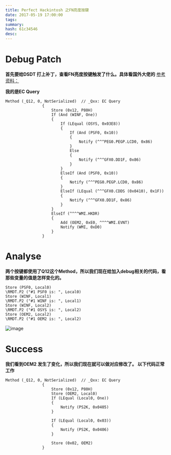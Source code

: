 ```yaml
---
title: Perfect Hackintosh 之FN亮度按键
date: 2017-05-19 17:00:00
tags: 
summary: 
hash: 61c34546
desc: 
---
```

# Debug Patch
**首先要给DSDT 打上补丁，查看FN亮度按键触发了什么。具体看国外大佬的**
[参考资料：](https://www.tonymacx86.com/threads/guide-patching-dsdt-ssdt-for-laptop-backlight-control.152659/)

**我的是EC Query**
```
Method (_Q12, 0, NotSerialized)  // _Qxx: EC Query
                {
                    Store (0x12, P80H)
                    If (And (WINF, One))
                    {
                        If (LEqual (OSYS, 0x03E8))
                        {
                            If (And (PSF0, 0x10))
                            {
                                Notify (^^^PEG0.PEGP.LCD0, 0x86)
                            }
                            Else
                            {
                                Notify (^^^GFX0.DD1F, 0x86)
                            }
                        }
                        ElseIf (And (PSF0, 0x10))
                        {
                            Notify (^^^PEG0.PEGP.LCD0, 0x86)
                        }
                        ElseIf (LEqual (^^^GFX0.CDDS (0x0410), 0x1F))
                        {
                            Notify (^^^GFX0.DD1F, 0x86)
                        }
                    }
                    ElseIf (^^^^WMI.HKDR)
                    {
                        Add (OEM2, 0xE0, ^^^^WMI.EVNT)
                        Notify (WMI, 0xD0)
                    }
                }

```
# Analyse
**两个按键都使用了Q12这个Method，所以我们现在给加入debug相关的代码，看那些变量的值是怎样变化的。**

```
Store (PSF0, Local0)
\RMDT.P2 ("#1 PSF0 is: ", Local0)
Store (WINF, Local1)
\RMDT.P2 ("#1 WINF is: ", Local1)
Store (WINF, Local2)
\RMDT.P2 ("#1 OSYS is: ", Local2)
Store (OEM2, Local2)
\RMDT.P2 ("#1 OEM2 is: ", Local2)
```
![image](/images/2B7122D3-7405-45D7-984A-AEBA9451AC41.png)

# Success
**我们看到OEM2 发生了变化，所以我们现在就可以做对应修改了。
以下代码正常工作**

```
Method (_Q12, 0, NotSerialized)  // _Qxx: EC Query
                {
                    Store (0x12, P80H)
                    Store (OEM2, Local0)
                    If (LEqual (Local0, One))
                    {
                        Notify (PS2K, 0x0405)
                    }

                    If (LEqual (Local0, 0x03))
                    {
                        Notify (PS2K, 0x0406)
                    }

                    Store (0x02, OEM2)
                }

```
